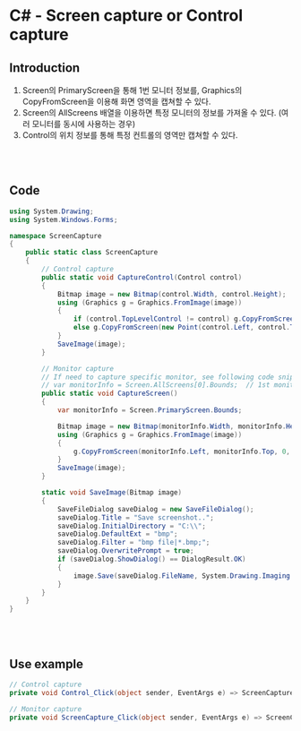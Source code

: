 <h1 id="title">C# - Screen capture or Control capture</h1>

<h2 id="intro">Introduction</h2>

1. Screen의 PrimaryScreen을 통해 1번 모니터 정보를, Graphics의 CopyFromScreen을 이용해 화면 영역을 캡쳐할 수 있다.
2. Screen의 AllScreens 배열을 이용하면 특정 모니터의 정보를 가져올 수 있다. (여러 모니터를 동시에 사용하는 경우)
3. Control의 위치 정보를 통해 특정 컨트롤의 영역만 캡쳐할 수 있다.

<br><br>

<h2 id="code">Code</h2>

```csharp
using System.Drawing;
using System.Windows.Forms;

namespace ScreenCapture
{
    public static class ScreenCapture
    {
        // Control capture
        public static void CaptureControl(Control control)
        {
            Bitmap image = new Bitmap(control.Width, control.Height);
            using (Graphics g = Graphics.FromImage(image))
            {
                if (control.TopLevelControl != control) g.CopyFromScreen(control.Parent.PointToScreen(new Point(control.Left, control.Top)), new Point(0, 0), control.Size);  // Inside control
                else g.CopyFromScreen(new Point(control.Left, control.Top), new Point(0, 0), control.Size);  // Top level control (ex : Form)
            }
            SaveImage(image);
        }

        // Monitor capture
        // If need to capture specific monitor, see following code snippet.
        // var monitorInfo = Screen.AllScreens[0].Bounds;  // 1st monitor's information
        public static void CaptureScreen()
        {
            var monitorInfo = Screen.PrimaryScreen.Bounds;

            Bitmap image = new Bitmap(monitorInfo.Width, monitorInfo.Height);
            using (Graphics g = Graphics.FromImage(image))
            {
                g.CopyFromScreen(monitorInfo.Left, monitorInfo.Top, 0, 0, monitorInfo.Size);
            }
            SaveImage(image);
        }

        static void SaveImage(Bitmap image)
        {
            SaveFileDialog saveDialog = new SaveFileDialog();
            saveDialog.Title = "Save screenshot..";
            saveDialog.InitialDirectory = "C:\\";
            saveDialog.DefaultExt = "bmp";
            saveDialog.Filter = "bmp file|*.bmp;";
            saveDialog.OverwritePrompt = true;
            if (saveDialog.ShowDialog() == DialogResult.OK)
            {
                image.Save(saveDialog.FileName, System.Drawing.Imaging.ImageFormat.Bmp);
            }
        }
    }
}
```

<br><br>

<h2 id="example">Use example</h2>

```csharp
// Control capture
private void Control_Click(object sender, EventArgs e) => ScreenCapture.CaptureControl(Control);

// Monitor capture
private void ScreenCapture_Click(object sender, EventArgs e) => ScreenCapture.CaptureScreen();
```